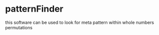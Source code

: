 # patternFinder
this software can be used to look for meta pattern within whole numbers permutations 
